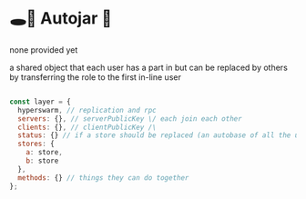 # 🕳🥊 Autojar 🫙
none provided yet

a shared object that each user has a part in but can be replaced by others by transferring the role to the first in-line user

```js

const layer = {
  hyperswarm, // replication and rpc
  servers: {}, // serverPublicKey \/ each join each other
  clients: {}, // clientPublicKey /\
  status: {} // if a store should be replaced (an autobase of all the users who have ever had roles)
  stores: {
    a: store,
    b: store
  },
  methods: {} // things they can do together
};
```
